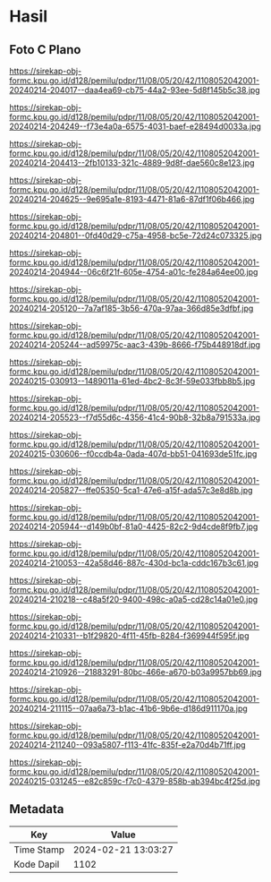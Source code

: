 # Hasil

## Foto C Plano

https://sirekap-obj-formc.kpu.go.id/d128/pemilu/pdpr/11/08/05/20/42/1108052042001-20240214-204017--daa4ea69-cb75-44a2-93ee-5d8f145b5c38.jpg

https://sirekap-obj-formc.kpu.go.id/d128/pemilu/pdpr/11/08/05/20/42/1108052042001-20240214-204249--f73e4a0a-6575-4031-baef-e28494d0033a.jpg

https://sirekap-obj-formc.kpu.go.id/d128/pemilu/pdpr/11/08/05/20/42/1108052042001-20240214-204413--2fb10133-321c-4889-9d8f-dae560c8e123.jpg

https://sirekap-obj-formc.kpu.go.id/d128/pemilu/pdpr/11/08/05/20/42/1108052042001-20240214-204625--9e695a1e-8193-4471-81a6-87df1f06b466.jpg

https://sirekap-obj-formc.kpu.go.id/d128/pemilu/pdpr/11/08/05/20/42/1108052042001-20240214-204801--0fd40d29-c75a-4958-bc5e-72d24c073325.jpg

https://sirekap-obj-formc.kpu.go.id/d128/pemilu/pdpr/11/08/05/20/42/1108052042001-20240214-204944--06c6f21f-605e-4754-a01c-fe284a64ee00.jpg

https://sirekap-obj-formc.kpu.go.id/d128/pemilu/pdpr/11/08/05/20/42/1108052042001-20240214-205120--7a7af185-3b56-470a-97aa-366d85e3dfbf.jpg

https://sirekap-obj-formc.kpu.go.id/d128/pemilu/pdpr/11/08/05/20/42/1108052042001-20240214-205244--ad59975c-aac3-439b-8666-f75b448918df.jpg

https://sirekap-obj-formc.kpu.go.id/d128/pemilu/pdpr/11/08/05/20/42/1108052042001-20240215-030913--1489011a-61ed-4bc2-8c3f-59e033fbb8b5.jpg

https://sirekap-obj-formc.kpu.go.id/d128/pemilu/pdpr/11/08/05/20/42/1108052042001-20240214-205523--f7d55d6c-4356-41c4-90b8-32b8a791533a.jpg

https://sirekap-obj-formc.kpu.go.id/d128/pemilu/pdpr/11/08/05/20/42/1108052042001-20240215-030606--f0ccdb4a-0ada-407d-bb51-041693de51fc.jpg

https://sirekap-obj-formc.kpu.go.id/d128/pemilu/pdpr/11/08/05/20/42/1108052042001-20240214-205827--ffe05350-5ca1-47e6-a15f-ada57c3e8d8b.jpg

https://sirekap-obj-formc.kpu.go.id/d128/pemilu/pdpr/11/08/05/20/42/1108052042001-20240214-205944--d149b0bf-81a0-4425-82c2-9d4cde8f9fb7.jpg

https://sirekap-obj-formc.kpu.go.id/d128/pemilu/pdpr/11/08/05/20/42/1108052042001-20240214-210053--42a58d46-887c-430d-bc1a-cddc167b3c61.jpg

https://sirekap-obj-formc.kpu.go.id/d128/pemilu/pdpr/11/08/05/20/42/1108052042001-20240214-210218--c48a5f20-9400-498c-a0a5-cd28c14a01e0.jpg

https://sirekap-obj-formc.kpu.go.id/d128/pemilu/pdpr/11/08/05/20/42/1108052042001-20240214-210331--b1f29820-4f11-45fb-8284-f369944f595f.jpg

https://sirekap-obj-formc.kpu.go.id/d128/pemilu/pdpr/11/08/05/20/42/1108052042001-20240214-210926--21883291-80bc-466e-a670-b03a9957bb69.jpg

https://sirekap-obj-formc.kpu.go.id/d128/pemilu/pdpr/11/08/05/20/42/1108052042001-20240214-211115--07aa6a73-b1ac-41b6-9b6e-d186d911170a.jpg

https://sirekap-obj-formc.kpu.go.id/d128/pemilu/pdpr/11/08/05/20/42/1108052042001-20240214-211240--093a5807-f113-41fc-835f-e2a70d4b71ff.jpg

https://sirekap-obj-formc.kpu.go.id/d128/pemilu/pdpr/11/08/05/20/42/1108052042001-20240215-031245--e82c859c-f7c0-4379-858b-ab394bc4f25d.jpg


## Metadata

| Key        | Value               |
| ---------- | ------------------- |
| Time Stamp | 2024-02-21 13:03:27 |
| Kode Dapil | 1102                |



